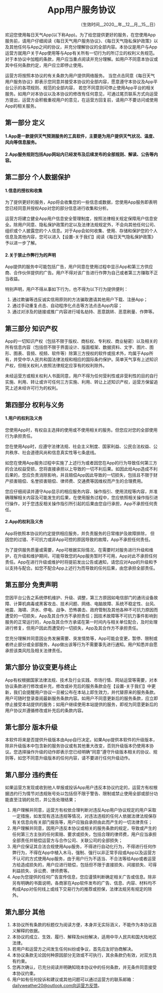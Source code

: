 <center><h1>App用户服务协议</h1></center>

<div align="right">（生效时间__2020__年__12__月__15__日）</div>

欢迎您使用每日天气App(以下称App)。为了给您提供更好的服务，在您使用App服务前，请用户仔细阅读《每日天气用户服务协议》、《每日天气隐私保护政策》以及其他任何与App之间的协议，并充分理解协议的全部内容。本协议是用户与App运营方就用户关于App使用等与App有关所有一切行为的所订立的权利义务规范。 对于本协议中加粗的条款，用户应当重点阅读并充分理解。如用户不同意本协议或其中任何条款约定，用户应立即停止使用。

运营方将按照本协议的有关条款为用户提供网络服务。 当您点击同意《每日天气用户服务协议》即表示您同意并接受本协议的全部内容，愿意遵守本协议及App平台公示的各项规则、规范的全部内容， 若您不同意则可停止使用App平台的相关服务。如用户对本协议以及本协议的修改有任何意见，可通过尾页联系方式向运营方提出，运营方会积极重视用户的意见，在运营方回复前，请用户不要访问或使用App的相关服务。

## 第一部分 定义
#### 1.App是一款提供天气预测服务的工具软件，主要是为用户提供天气状况、温度、风向等信息服务。
#### 2.App服务规则包括App网站内已经发布及后续发布的全部规则、解读、公告等内容。

## 第二部分 个人数据保护

#### 1.信息的授权和收集

为了提供更好的服务，App将会收集您的一些信息或数据，您使用App服务即表明您已经同意并授权App对您的部分信息进行收集和分析。

运营方将建立健全App用户信息安全管理制度，按照法律相关规定保障用户信息安全。除用户同意、隐私保护政策约定以及法律法规规定外，不会向其他任何公司、组织或个人披露您的个人信息。对于App会如何收集、使用、存储和保护您的个人信息及其他内容，您可以进入【设置-关于我们】阅读《每日天气隐私保护政策》予以进一步了解。

#### 2.关于禁止作弊行为的声明

App提供的服务中可能包括广告，用户同意在使用过程中显示App和第三方供应商、合作伙伴提供的广告。用户不得对该广告进行作弊为自己或者第三方赚取不正当收益。

特别声明，用户不得从事如下行为，也不得为以下行为提供便利：

1. 通过欺骗等违反诚实信用原则的方法骗取邀请其他用户下载、注册App；
2. 通过手动重复点击、自动程序化点击等方法点击App内容；
3. 通过对涉及的链接或推广内容进行域名劫持、恶意跳转、恶意刷量、作弊等。

## 第三部分 知识产权

App的一切知识产权（包括不限于版权、商标权、专利权、商业秘密）以及相关的所有信息内容（包括但不限于界面设计、版面框架、数据资料、文字、图片、图形、图表、音频、视频、软件等）除第三方授权的软件或技术外，均属于App所有，并受中华人民共和国法律法规和相应的国际条约保护。简单天气享有上述知识产权，但相关权利人依照法律规定应享有的权利除外。

未经运营方或相关权利人书面同意，用户不得为任何营利性或非营利性的目的自行实施、利用、转让或许可任何三方实施、利用、转让上述知识产权，运营方保留追究上述未经许可行为的权利。

## 第四部分 权利与义务

#### 1.用户的权利及义务

您使用App时，有权自主选择的使用或不使用相关的服务。但您应对您的全部使用行为承担责任。

您在使用App时，应遵守法律法规、社会主义制度、国家利益、公民合法权益、公共秩序、社会道德风尚和信息真实性等七条底线。

如您在使用App服务过程中实施了上述行为或者因您在App的行为导致任何第三方的合法权益受损，您将直接承担以上导致的一切不利后果。如因此给App造成不利后果的，您应负责消除影响，并且赔偿App因此导致的一切损失，包括且不限于财产损害赔偿、名誉损害赔偿、律师费、交通费等因维权而产生的合理费用。

您应仔细阅读并遵守App显示的相应服务内容、操作指引、使用流程等内容，并准确理解相关内容及可能发生的后果，在使用服务过程中，您应依照相关操作指引进行操作，对于您违反相关操作指引所引起的后果由您自行承担，App不承担任何责任。

#### 2.App的权利及义务

App将依照本协议的约定提供相应服务，并负责服务的日常维护及故障排除， 但因您的过错、不可抗力或非App可控的原因导致的故障，App不承担任何责任。

为了提供服务质量或需要，App可根据实际情况，在需要时对服务进行升级和维护，在升级和维护期间，可能导致您的App服务暂时不可用，App对此不承担任何责任。App在进行升级或维护时将提前发出公告或通知，请您应对App的升级和予以支持与配合。如您不配合App上述行为而导致的任何后果，由您承担全部责任。

## 第五部分 免责声明

您因平台公告之系统停机维护、升级、调整，第三方原因如电信部门的通讯设备故障、计算机病毒或黑客攻击、技术问题、网络、电脑故障、系统不稳定性、台风、地震、海啸、洪水、停电、战争、恐怖袭击、政府管制及其他各种不可抗力原因而遭受的一切损失，App及其合作方不承担责任；因技术故障等不可抗力事件影响到服务的正常运行的，App及其合作方承诺在第一时间内与相关单位配合，及时处理进行修复，但用户因此而遭受的一切损失，App及其合作方不承担责任。

您充分理解并同意因业务发展需要、突发情势等，App可能会变更，暂停、限制或者终止部分或全部服务，App做出该等行为不需要事先进行通知。用户知悉并自愿承担该类风险及相关法律责任。

## 第六部分 协议变更与终止

App有权根据国家法律法规、技术及行业实践、市场行情、网站运营等需要，对本协议条款进行修改或补充，修改或补充后的服务条款会在【设置-关于我们】中更新，我们会提醒用户协议一旦被公布在本站上即生效力，并代替原来的服务条款。用户可随时登录查阅最新服务条款内容。如用户不同意更新后的服务条款，应立即停止接受本站提供的服务；如用户继续使用本站提供的服务，即视为同意更新后的用户协议并遵循修改或补充后的条款内容。

## 第七部分 版本升级

本软件将来是否提供升级版本由App自行决定。如果App提供本软件的升级版本，除非升级版本中包含新的服务协议或有其他重大改变，否则升级版本仍使用本协议。您选择操作升级的动作即表示您已经明确“同意”遵守升级版本相关的协议、规则等，如您不同意升级版本的任何内容，请不要进行任何升级动作。

## 第八部分 违约责任

如果运营方发现或收到他人举报或投诉App用户违反本协议约定的，运营方有权根据违约行为情节对违规账号处以包括但不限于警告、限制或禁止使用全部或部分功能直至注销的处罚，并公告处理结果；

1. 用户理解并同意，运营方有权依合理判断对违反App用户协议规定的用户采取一定措施，如发现有违法违规等情况，对违法违规的任何人依据法律法规保存有关信息向有关部门报告等，用户应独自承担由此而产生的一切法律责任；
2. 用户理解并同意，因用户违反本协议或相关的服务条款的规定，导致或产生的任何第三方主张的任何索赔、要求或损失，包括合理的律师费，用户应当承担全部责任并赔偿运营方与合作公司、关联公司的全部损失；
3. 用户应保证其合法合规使用App服务，不得进行自动化行为，不得进行任何作弊行为，不得在App中植入木马，强制、强行以非正常手段或App以及运营方不认可的方式使用App服务，由于用户行为不适当、不合法等给App或者运营方给造成损失的，用户应进行赔偿，包括但不限于直接损失、间接损失、可得利益损失、诉讼费、律师费等。
4. App为您提供的任何广告宣传信息，您应谨慎判断确定相关广告或信息。除非另有明确的书面说明，各商家在App软件发布的广告、信息、内容、材料均不构成App对任何线上或线下交易行为的推荐或担保，法律法规另有规定的除外。

## 第九部分 其他
1. 本协议所有条款的标题仅为阅读方便，本身并无实际涵义，不能作为本协议涵义解释的依据。
2. 本协议的成立、生效、履行、解释及纠纷解决，适用中华人民共和国大陆地区法律。
3. 若用户和运营方之间发生任何纠纷或争议，首先应友好协商解决。
4. 本协议条款无论因何种原因部分无效或不可执行，其余条款仍有效，对双方具有约束。
5. 您再次确认，已充分阅读并明确知晓本协议中的任何条款，并无条件同意接受本协议约束。
6. 用户如有任何投诉和建议或其他问题可以通过运营方的联系邮箱：dailyweather20@outlook.com向运营方反馈。
